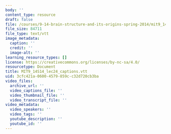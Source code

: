 ```yaml
---
body: ''
content_type: resource
draft: false
file: /courses/9-14-brain-structure-and-its-origins-spring-2014/mit9_14s14_lec24_captions.vtt
file_size: 84711
file_type: text/vtt
image_metadata:
  caption: ''
  credit: ''
  image-alt: ''
learning_resource_types: []
license: https://creativecommons.org/licenses/by-nc-sa/4.0/
resourcetype: Document
title: MIT9_14S14_lec24_captions.vtt
uid: 3cfc421a-0600-4579-859c-c32d720cb3ba
video_files:
  archive_url: ''
  video_captions_file: ''
  video_thumbnail_file: ''
  video_transcript_file: ''
video_metadata:
  video_speakers: ''
  video_tags: ''
  youtube_description: ''
  youtube_id: ''
---
```

